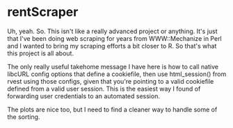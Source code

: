 # rentScraper

Uh, yeah.  So.  This isn't like a really advanced project or anything.  It's just that I've been doing web scraping for years from WWW::Mechanize in Perl and I wanted to bring my scraping efforts a bit closer to R.  So that's what this project is all about.

The only really useful takehome message I have here is how to call native libcURL config options that define a cookiefile, then use html_session() from rvest using those configs, given that you're pointing to a valid cookiefile defined from a valid user session.  This is the easiest way I found of forwarding user credentials to an automated session.

The plots are nice too, but I need to find a cleaner way to handle some of the sorting.
